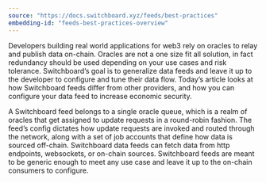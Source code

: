 ```yaml
---
source: "https://docs.switchboard.xyz/feeds/best-practices"
embedding-id: "feeds-best-practices-overview"
---
```

Developers building real world applications for web3 rely on oracles to relay
and publish data on-chain. Oracles are not a one size fit all solution, in fact
redundancy should be used depending on your use cases and risk tolerance.
Switchboard’s goal is to generalize data feeds and leave it up to the developer
to configure and tune their data flow. Today’s article looks at how Switchboard
feeds differ from other providers, and how you can configure your data feed to
increase economic security.

A Switchboard feed belongs to a single oracle queue, which is a realm of oracles
that get assigned to update requests in a round-robin fashion. The feed’s config
dictates how update requests are invoked and routed through the network, along
with a set of job accounts that define how data is sourced off-chain.
Switchboard data feeds can fetch data from http endpoints, websockets, or
on-chain sources. Switchboard feeds are meant to be generic enough to meet any
use case and leave it up to the on-chain consumers to configure.